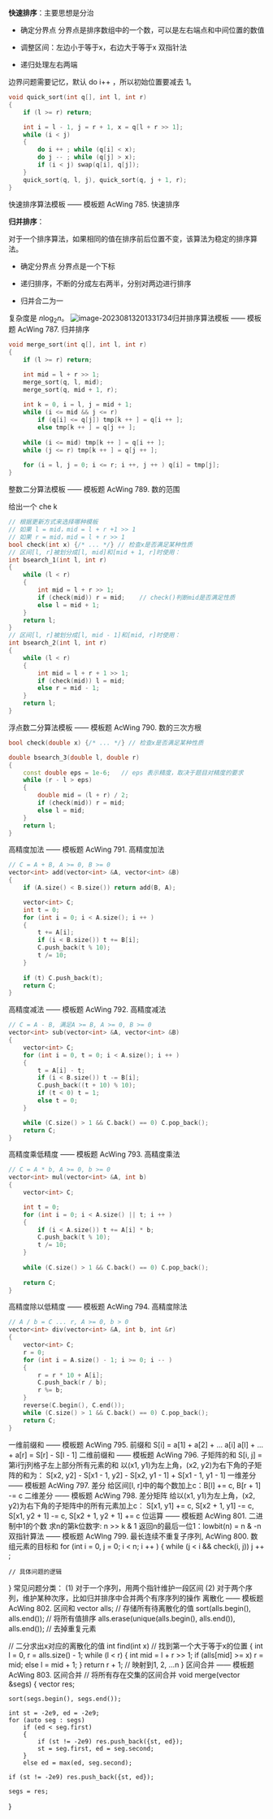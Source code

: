 **快速排序**：主要思想是分治

- 确定分界点 分界点是排序数组中的一个数，可以是左右端点和中间位置的数值

- 调整区间：左边小于等于x，右边大于等于x 双指针法

- 递归处理左右两端

边界问题需要记忆，默认 do i++ ，所以初始位置要减去 1。


```c++
void quick_sort(int q[], int l, int r)
{
    if (l >= r) return;

    int i = l - 1, j = r + 1, x = q[l + r >> 1];
    while (i < j)
    {
        do i ++ ; while (q[i] < x);
        do j -- ; while (q[j] > x);
        if (i < j) swap(q[i], q[j]);
    }
    quick_sort(q, l, j), quick_sort(q, j + 1, r);
}
```

快速排序算法模板 —— 模板题 AcWing 785. 快速排序

**归并排序**：

对于一个排序算法，如果相同的值在排序前后位置不变，该算法为稳定的排序算法。

- 确定分界点 分界点是一个下标

- 递归排序，不断的分成左右两半，分别对两边进行排序

- 归并合二为一

复杂度是 $n\log_2n$。
![image-20230813201331734](.static/image-20230813201331734.png)归并排序算法模板 —— 模板题 AcWing 787. 归并排序

```c++
void merge_sort(int q[], int l, int r)
{
    if (l >= r) return;

    int mid = l + r >> 1;
    merge_sort(q, l, mid);
    merge_sort(q, mid + 1, r);
    
    int k = 0, i = l, j = mid + 1;
    while (i <= mid && j <= r)
        if (q[i] <= q[j]) tmp[k ++ ] = q[i ++ ];
        else tmp[k ++ ] = q[j ++ ];
    
    while (i <= mid) tmp[k ++ ] = q[i ++ ];
    while (j <= r) tmp[k ++ ] = q[j ++ ];
    
    for (i = l, j = 0; i <= r; i ++, j ++ ) q[i] = tmp[j];
}
```
整数二分算法模板 —— 模板题 AcWing 789. 数的范围

给出一个 che k

```c++
// 根据更新方式来选择哪种模板
// 如果 l = mid，mid = l + r +1 >> 1
// 如果 r = mid，mid = l + r >> 1
bool check(int x) {/* ... */} // 检查x是否满足某种性质
// 区间[l, r]被划分成[l, mid]和[mid + 1, r]时使用：
int bsearch_1(int l, int r)
{
    while (l < r)
    {
        int mid = l + r >> 1;
        if (check(mid)) r = mid;    // check()判断mid是否满足性质
        else l = mid + 1;
    }
    return l;
}
// 区间[l, r]被划分成[l, mid - 1]和[mid, r]时使用：
int bsearch_2(int l, int r)
{
    while (l < r)
    {
        int mid = l + r + 1 >> 1;
        if (check(mid)) l = mid;
        else r = mid - 1;
    }
    return l;
}
```
浮点数二分算法模板 —— 模板题 AcWing 790. 数的三次方根

```c++
bool check(double x) {/* ... */} // 检查x是否满足某种性质

double bsearch_3(double l, double r)
{
    const double eps = 1e-6;   // eps 表示精度，取决于题目对精度的要求
    while (r - l > eps)
    {
        double mid = (l + r) / 2;
        if (check(mid)) r = mid;
        else l = mid;
    }
    return l;
}
```
高精度加法 —— 模板题 AcWing 791. 高精度加法

```c++
// C = A + B, A >= 0, B >= 0
vector<int> add(vector<int> &A, vector<int> &B)
{
    if (A.size() < B.size()) return add(B, A);

    vector<int> C;
    int t = 0;
    for (int i = 0; i < A.size(); i ++ )
    {
        t += A[i];
        if (i < B.size()) t += B[i];
        C.push_back(t % 10);
        t /= 10;
    }
    
    if (t) C.push_back(t);
    return C;
}
```
高精度减法 —— 模板题 AcWing 792. 高精度减法

```c++
// C = A - B, 满足A >= B, A >= 0, B >= 0
vector<int> sub(vector<int> &A, vector<int> &B)
{
    vector<int> C;
    for (int i = 0, t = 0; i < A.size(); i ++ )
    {
        t = A[i] - t;
        if (i < B.size()) t -= B[i];
        C.push_back((t + 10) % 10);
        if (t < 0) t = 1;
        else t = 0;
    }

    while (C.size() > 1 && C.back() == 0) C.pop_back();
    return C;
}
```
高精度乘低精度 —— 模板题 AcWing 793. 高精度乘法
```c++
// C = A * b, A >= 0, b >= 0
vector<int> mul(vector<int> &A, int b)
{
    vector<int> C;

    int t = 0;
    for (int i = 0; i < A.size() || t; i ++ )
    {
        if (i < A.size()) t += A[i] * b;
        C.push_back(t % 10);
        t /= 10;
    }
    
    while (C.size() > 1 && C.back() == 0) C.pop_back();
    
    return C;
}
```
高精度除以低精度 —— 模板题 AcWing 794. 高精度除法
```c++
// A / b = C ... r, A >= 0, b > 0
vector<int> div(vector<int> &A, int b, int &r)
{
    vector<int> C;
    r = 0;
    for (int i = A.size() - 1; i >= 0; i -- )
    {
        r = r * 10 + A[i];
        C.push_back(r / b);
        r %= b;
    }
    reverse(C.begin(), C.end());
    while (C.size() > 1 && C.back() == 0) C.pop_back();
    return C;
}
```
一维前缀和 —— 模板题 AcWing 795. 前缀和
S[i] = a[1] + a[2] + ... a[i]
a[l] + ... + a[r] = S[r] - S[l - 1]
二维前缀和 —— 模板题 AcWing 796. 子矩阵的和
S[i, j] = 第i行j列格子左上部分所有元素的和
以(x1, y1)为左上角，(x2, y2)为右下角的子矩阵的和为：
S[x2, y2] - S[x1 - 1, y2] - S[x2, y1 - 1] + S[x1 - 1, y1 - 1]
一维差分 —— 模板题 AcWing 797. 差分
给区间[l, r]中的每个数加上c：B[l] += c, B[r + 1] -= c
二维差分 —— 模板题 AcWing 798. 差分矩阵
给以(x1, y1)为左上角，(x2, y2)为右下角的子矩阵中的所有元素加上c：
S[x1, y1] += c, S[x2 + 1, y1] -= c, S[x1, y2 + 1] -= c, S[x2 + 1, y2 + 1] += c
位运算 —— 模板题 AcWing 801. 二进制中1的个数
求n的第k位数字: n >> k & 1
返回n的最后一位1：lowbit(n) = n & -n
双指针算法 —— 模板题 AcWIng 799. 最长连续不重复子序列, AcWing 800. 数组元素的目标和
for (int i = 0, j = 0; i < n; i ++ )
{
    while (j < i && check(i, j)) j ++ ;

    // 具体问题的逻辑
}
常见问题分类：
    (1) 对于一个序列，用两个指针维护一段区间
    (2) 对于两个序列，维护某种次序，比如归并排序中合并两个有序序列的操作
离散化 —— 模板题 AcWing 802. 区间和
vector<int> alls; // 存储所有待离散化的值
sort(alls.begin(), alls.end()); // 将所有值排序
alls.erase(unique(alls.begin(), alls.end()), alls.end());   // 去掉重复元素

// 二分求出x对应的离散化的值
int find(int x) // 找到第一个大于等于x的位置
{
    int l = 0, r = alls.size() - 1;
    while (l < r)
    {
        int mid = l + r >> 1;
        if (alls[mid] >= x) r = mid;
        else l = mid + 1;
    }
    return r + 1; // 映射到1, 2, ...n
}
区间合并 —— 模板题 AcWing 803. 区间合并
// 将所有存在交集的区间合并
void merge(vector<PII> &segs)
{
    vector<PII> res;

    sort(segs.begin(), segs.end());
    
    int st = -2e9, ed = -2e9;
    for (auto seg : segs)
        if (ed < seg.first)
        {
            if (st != -2e9) res.push_back({st, ed});
            st = seg.first, ed = seg.second;
        }
        else ed = max(ed, seg.second);
    
    if (st != -2e9) res.push_back({st, ed});
    
    segs = res;
}
